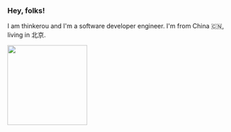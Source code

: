 ### Hey, folks! 

I am thinkerou and I'm a software developer engineer. I'm from China 🇨🇳, living in 北京.

<a href="https://github.com/anuraghazra/github-readme-stats">
  <img height=180 src="https://github-readme-stats.anuraghazra1.vercel.app/api?username=thinkerou&show_icons=true&include_all_commits=true&theme=flag-india">
</a>
